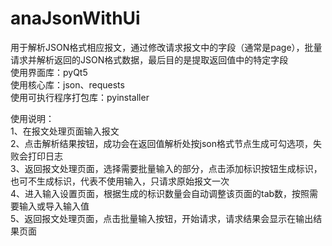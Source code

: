 # anaJsonWithUi
 
用于解析JSON格式相应报文，通过修改请求报文中的字段（通常是page），批量请求并解析返回的JSON格式数据，最后目的是提取返回值中的特定字段   
使用界面库：pyQt5    
使用核心库：json、requests    
使用可执行程序打包库：pyinstaller    
    
使用说明：    
1、在报文处理页面输入报文    
2、点击解析结果按钮，成功会在返回值解析处按json格式节点生成可勾选项，失败会打印日志    
3、返回报文处理页面，选择需要批量输入的部分，点击添加标识按钮生成标识，也可不生成标识，代表不使用输入，只请求原始报文一次    
4、进入输入设置页面，根据生成的标识数量会自动调整该页面的tab数，按照需要输入或导入输入值    
5、返回报文处理页面，点击批量输入按钮，开始请求，请求结果会显示在输出结果页面
